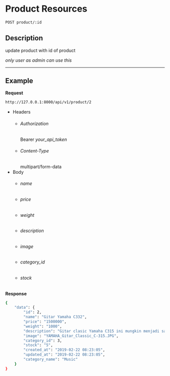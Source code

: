 # Product Resources

```bash
POST product/:id
```
## Description
update product with id of product

_only user as admin can use this_
***
## Example

**Request**

```bash
http://127.0.0.1:8000/api/v1/product/2
```
- Headers
    - ###### Authorization
        Bearer _your_api_token_ 
    - ###### Content-Type
        multipart/form-data
- Body
    - ###### name
    - ###### price
    - ###### weight
    - ###### description
    - ###### image
    - ###### category_id
    - ###### stock

**Response**

```bash
{
    "data": {
        "id": 2,
        "name": "Gitar Yamaha C332",
        "price": "1500000",
        "weight": "1000",
        "description": "Gitar clasic Yamaha C315 ini mungkin menjadi salah satu ukuran penuh model klasik paling murah Yamaha, tapi kualitas dan nada yang luar biasa. Benar-benar murah untuk pemula.",
        "image": "YAMAHA_Gitar_Classic_C-315.JPG",
        "category_id": 3,
        "stock": "5",
        "created_at": "2019-02-22 08:23:05",
        "updated_at": "2019-02-22 08:23:05",
        "category_name": "Music"
    }
}
```
